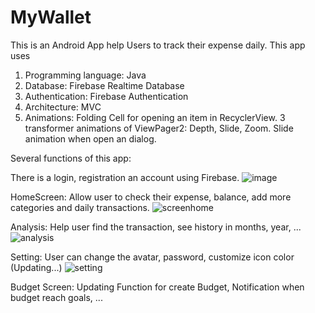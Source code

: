 # MyWallet
This is an Android App help Users to track their expense daily. 
This app uses 
  1. Programming language: Java
  2. Database: Firebase Realtime Database
  3. Authentication: Firebase Authentication
  4. Architecture: MVC
  5. Animations:
Folding Cell for opening an item in RecyclerView.
3 transformer animations of ViewPager2: Depth, Slide, Zoom.
Slide animation when open an dialog.

Several functions of this app:

There is a login, registration an account using Firebase. 
![image](https://github.com/DannyEggy/MyWallet/assets/125853072/4de5980b-1b6c-4b04-ac55-1acc2bfed907)

HomeScreen: Allow user to check their expense, balance, add more categories and daily transactions.
![screenhome](https://github.com/DannyEggy/MyWallet/assets/125853072/eca338e7-98e9-4904-8175-16bd3673f053)

Analysis: Help user find the transaction, see history in months, year, ...
![analysis](https://github.com/DannyEggy/MyWallet/assets/125853072/3fb200b8-f538-42df-91e9-5ad24e5206d9)

Setting: User can change the avatar, password, customize icon color (Updating...)
![setting](https://github.com/DannyEggy/MyWallet/assets/125853072/ed6008d9-33bf-4a64-9525-eb3690306887)

Budget Screen: Updating Function for create Budget, Notification when budget reach goals, ...
